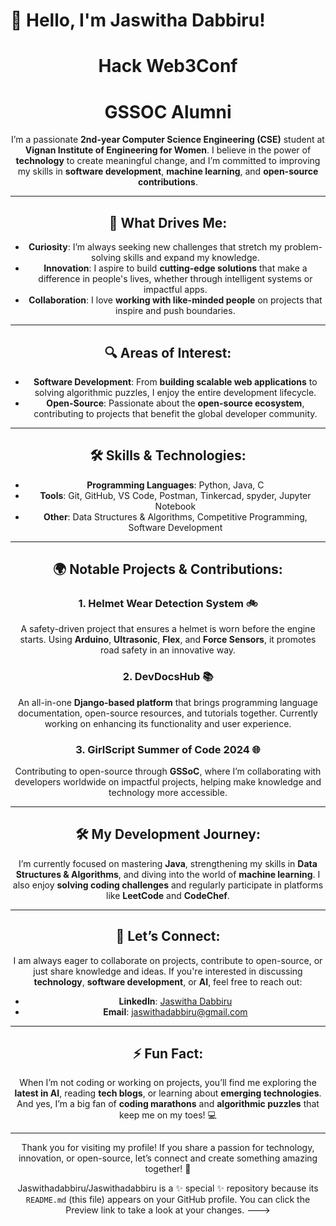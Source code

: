 # 👋 Hello, I'm **Jaswitha Dabbiru**! 



<h1 align="center">Hack Web3Conf</h1>
<h1 align="center">GSSOC Alumni</h1>


<div align="center">
<div align="center">






I’m a passionate **2nd-year Computer Science Engineering (CSE)** student at **Vignan Institute of Engineering for Women**. I believe in the power of **technology** to create meaningful change, and I’m committed to improving my skills in **software development**, **machine learning**, and **open-source contributions**.

---

## 🚀 What Drives Me:

- **Curiosity**: I’m always seeking new challenges that stretch my problem-solving skills and expand my knowledge.
- **Innovation**: I aspire to build **cutting-edge solutions** that make a difference in people's lives, whether through intelligent systems or impactful apps.
- **Collaboration**: I love **working with like-minded people** on projects that inspire and push boundaries.

---

## 🔍 Areas of Interest:
- **Software Development**: From **building scalable web applications** to solving algorithmic puzzles, I enjoy the entire development lifecycle.
- **Open-Source**: Passionate about the **open-source ecosystem**, contributing to projects that benefit the global developer community.

---

## 🛠️ Skills & Technologies:
- **Programming Languages**: Python, Java, C
- **Tools**: Git, GitHub, VS Code, Postman, Tinkercad, spyder, Jupyter Notebook
- **Other**: Data Structures & Algorithms, Competitive Programming, Software Development

---

## 🌍 Notable Projects & Contributions:

### **1. Helmet Wear Detection System** 🚲
A safety-driven project that ensures a helmet is worn before the engine starts. Using **Arduino**, **Ultrasonic**, **Flex**, and **Force Sensors**, it promotes road safety in an innovative way.

### **2. DevDocsHub** 📚
An all-in-one **Django-based platform** that brings programming language documentation, open-source resources, and tutorials together. Currently working on enhancing its functionality and user experience.

### **3. GirlScript Summer of Code 2024** 🌐
Contributing to open-source through **GSSoC**, where I’m collaborating with developers worldwide on impactful projects, helping make knowledge and technology more accessible.

---

## 🛠️ My Development Journey:
I’m currently focused on mastering **Java**, strengthening my skills in **Data Structures & Algorithms**, and diving into the world of **machine learning**. I also enjoy **solving coding challenges** and regularly participate in platforms like **LeetCode** and **CodeChef**.

---

## 🤝 Let’s Connect:
I am always eager to collaborate on projects, contribute to open-source, or just share knowledge and ideas. If you're interested in discussing **technology**, **software development**, or **AI**, feel free to reach out:

- **LinkedIn**: [Jaswitha Dabbiru](https://www.linkedin.com/in/jaswithadabbiru/)
- **Email**: [jaswithadabbiru@gmail.com](mailto:jaswithadabbiru@gmail.com)

---

## ⚡ Fun Fact:
When I’m not coding or working on projects, you’ll find me exploring the **latest in AI**, reading **tech blogs**, or learning about **emerging technologies**. And yes, I’m a big fan of **coding marathons** and **algorithmic puzzles** that keep me on my toes! 💻

---

Thank you for visiting my profile! If you share a passion for technology, innovation, or open-source, let’s connect and create something amazing together! 🌟


Jaswithadabbiru/Jaswithadabbiru is a ✨ special ✨ repository because its `README.md` (this file) appears on your GitHub profile.
You can click the Preview link to take a look at your changes.
--->
